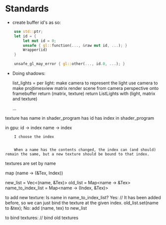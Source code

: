 # Standards

* create buffer id's as so:
```rust
    use std::ptr;
    let id = {
        let mut id = 0;
        unsafe { gl::function(..., &raw mut id, ...); }
        Wrapper(id)
    }
    
    unsafe_gl_may_error { gl::other(..., id.0, ...); }
```

* Doing shadows:
    
    list_lights =
        per light:
            make camera to represent the light
            use camera to make projtimesview matrix
            render scene from camera perspective onto framebuffer
            return (matrix, texture)
        return ListLights with (light, matrix and texture)

    ...


texture has name in shader_program
        has id
        has index in shader_program


in gpu: id -> index
        name -> index

        I choose the index


        When a name has the contents changed, the index can (and should) remain the same, but a new texture should be bound to that index.


textures are set by name

map (name -> (&Tex, Index))


new_list = Vec<(name, &Tex)>
old_list = Map<name -> &Tex>
name_to_index_list = Map<name -> (Index, &Tex)>

to add new texture:
    Is name in name_to_index_list?
    Yes:
        // It has been added before, so we can just bind the texture at the given index.
        old_list.set(name to &tex);
    No:
        add (name, tex) to new_list

to bind textures:
    // bind old textures

